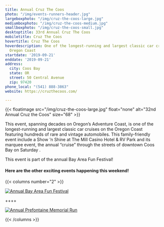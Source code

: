```yaml
---
title: Annual Cruz The Coos
photo: "/img/events-runners-header.jpg"
largeboxphoto: "/img/cruz-the-coos-large.jpg"
mediumboxphoto: "/img/cruz-the-coos-medium.jpg"
smallboxphoto: "/img/cruz-the-coos-small.jpg"
desktoptitle: 33rd Annual Cruz The Coos
mobiletitle: Cruz The Coos
hovertitle: Cruz The Coos
hoverdescription: One of the longest-running and largest classic car cruises on the
  Oregon Coast
startdate: '2019-09-21'
enddate: '2019-09-21'
address:
  city: Coos Bay
  state: OR
  street: 50 Central Avenue
  zip: 97420
phone_local: "(541) 888-3863"
website: https://cruzthecoos.com/

---
```

{{< floatimage src="/img/cruz-the-coos-large.jpg" float="none" alt="32nd Annual Cruz the Coos" size="68" >}}

This event, spanning decades on Oregon’s Adventure Coast, is one of the longest-running and largest classic car cruises on the Oregon Coast featuring hundreds of rare and vintage automobiles. This family-friendly event include a Show ‘n Shine at The Mill Casino Hotel & RV Park and its marquee event, the annual “cruise” through the streets of downtown Coos Bay on Saturday .

This event is part of the annual Bay Area Fun Festival!

#### Here are the other exciting events happening this weekend!

{{< columns number="2" >}}

[![Annual Bay Area Fun Festival](/img/bay-area-fun-festival-column.jpg)](/event/annual-bay-area-fun-festival-2019/)

\++++

[![Annual Prefontaine Memorial Run](/img/prefontaine-run-column.jpg)](/event/annual-prefontaine-memorial-run/)

{{< /columns >}}